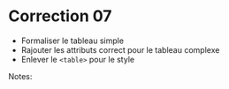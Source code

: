 <!-- .slide: class="exercice small" -->

# Correction 07

* Formaliser le tableau simple
* Rajouter les attributs correct pour le tableau complexe
* Enlever le ``<table>`` pour le style

Notes:
